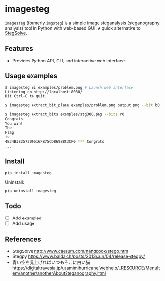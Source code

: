 # imagesteg

`imagesteg` (formerly `imgsteg`) is a simple image steganalysis (steganography analysis) tool in Python with web-based GUI.
A quick alternative to [StegSolve](http://www.caesum.com/handbook/stego.htm).

## Features

* Provides Python API, CLI, and interactive web interface

## Usage examples

```bash
$ imagesteg ui examples/problem.png # Launch web interface
Listening on http://localhost:8080/
Hit Ctrl-C to quit.
```

```bash
$ imagesteg extract_bit_plane examples/problem.png output.png --bit b0
```

```bash
$ imagesteg extract_bits examples/stg300.png --bits r0
Congrats
You win!
The
Flag
is
4E34B38257200616FB75CD869B8C3CF0 *** Congrats
...
```

## Install

```
pip install imagesteg
```

Uninstall:

```
pip uninstall imagesteg
```

## Todo

* [ ] Add examples
* [ ] Add usage

## References

* StegSolve <http://www.caesum.com/handbook/stego.htm>
* Stegpy <https://www.balda.ch/posts/2013/Jun/04/release-stegpy/>
* 青い空を見上げればいつもそこに白い猫 <https://digitaltravesia.jp/usamimihurricane/webhelp/_RESOURCE/MenuItem/another/anotherAboutSteganography.html>
